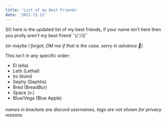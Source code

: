 ```yaml
---
title: 'List of my Best Friends'
date: '2022-11-13'
---
```


SO here is the updated list of my best friends, if your name isn't here then you prolly aren't my best friend ¯\\_(ツ)_/¯ 

*(or maybe I forgot, DM me if that is the case. sorry in advance 😬)*

This isn't in any specific order:
* El (ella) 
* Leth (Lethal)
* Ini (Inimi)
* Sephy (Sephtis)
* Bred (BreadBur)
* Space (v.)
* Blue/Vega (Blue Apple)

###### *names in brackets are discord usernames, tags are not shown for privacy reasons*


